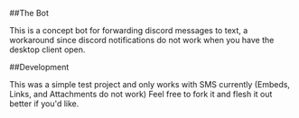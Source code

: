 ##The Bot

This is a concept bot for forwarding discord messages to text,
a workaround since discord notifications do not work when you have the desktop client open.

##Development

This was a simple test project and only works with SMS currently (Embeds, Links, and Attachments do not work)
Feel free to fork it and flesh it out better if you'd like.
